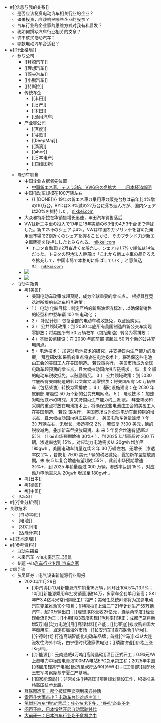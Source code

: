 - #[[信息与我的关系]]
    - 是否应该投资电动汽车相关行业的企业？
    - 如果投资，应该购买哪些企业的股票？
    - 汽车行业的企业家的思维方式对我有和启发？
    - 我如何撰写汽车行业相关的文章？
    - 该不该买电动汽车？
    - 哪款电动汽车合适我？
- #[[行业格局]]
    - 参与公司
        - [[拜腾汽车]]
        - [[理想汽车]]
        - [[蔚来汽车]]
        - [[小鹏汽车]]
        - [[特斯拉]]
        - 传统车企
            - [[丰田]]
            - [[日产]]
            - [[本田]]
            - [[通用汽车]]
        - 产业链公司
            - [[百度]]
            - [[谷歌]]
            - [[DeepMap]]
            - [[滴滴]]
            - [[uber]]
            - [[日本电产]]
            - [[四维图新]]
            - 
    - 电动车销量
        - 中国企业占据领先位置
            - [中国新エネ車、テスラ3倍、VW6倍の急拡大　　:日本経済新聞](https://www.diigo.com/item/bookmark/783rf/2b0v)
        - 中国电动车规模在100万辆左右
            - {{[[DONE]]}} 19年の新エネ車の乗用車の販売台数は前年比4%増の110万台。BYDは3.9%減の22万台に落ち込んだが、国内シェアは20%を維持した。 [nikkei.com](https://www.nikkei.com/article/DGXMZO55846060Z10C20A2XR1000)
        - 大众和特斯拉在华销售增长迅速，丰田汽车销售落后
        - VWは新エネ車の投入で19年に18年実績の6.3倍の4万3千台まで伸ばした。新エネ車のシェアは4%。VWは中国のガソリン車を含めた乗用車市場で2割近くのシェアを握ることから、そのブランド力が新エネ車販売を後押ししたとみられる。 [nikkei.com](https://www.nikkei.com/article/DGXMZO55846060Z10C20A2XR1000/)
            - トヨタ自動車は2万台近くを販売し、シェアは1.7%で順位は14位だった。トヨタの現地法人幹部は「これから新エネ車の品ぞろえを拡充して、中国市場で本格的に伸ばしていく」と意気込む。 [nikkei.com](https://www.nikkei.com/article/DGXMZO55846060Z10C20A2XR1000/)
        - ![](https://firebasestorage.googleapis.com/v0/b/firescript-577a2.appspot.com/o/imgs%2Fapp%2Fxinyiheng%2FuCN7avKH6e.png?alt=media&token=ec9193c2-bd05-4b0d-ba42-a5873b820b83)
        - ![](https://firebasestorage.googleapis.com/v0/b/firescript-577a2.appspot.com/o/imgs%2Fapp%2Fxinyiheng%2FCZCCdRqqlw.png?alt=media&token=83b063ca-a8bd-4469-9b2d-8103715062d1)
    - 电动车政策
        - #[[美国]]
            - 美国电动车政策或超预期，成为全球重要的增长点 。 根据拜登竞选时所提的电动车相关政策：
            -  1 ） 电动 化率目标：制定严格的新燃油经济标准，以确保新销售的轻型和中型车辆 100 ％电动化 ；
            -  2 ） 补贴计划：恢复全部的电动车税收抵免，以鼓励购买。
            -  3 ） 公共领域政策：到 2030 年底所有美国制造的新公交车实现零排放；将美国所有 50 万辆校车（包括柴油）转换为零排放 ； 
            - 4 ）基础设施建设：在 2030 年底前部 署超过 50 万个新的公共充电网点。
            -  5 ）电池技术： 加速对电池技术的研究，并支持国内生产能力的发 展。 拜登研发和采购的重点将放在电池技术上，将确保这些电池由工会的美国工人在美国制造。 若政策执行， 美国市场成为全球电动车超预期的增长点，且大幅拉动国内供应链需求 。恢__复全部的电动车税收抵免，以鼓励购买。 3 ） 公共领域政策：到 2030 年底所有美国制造的新公交车实 现零排放；将美国所有 50 万辆校车（包括柴油）转换为零排放 ； 4 ） 基础设施建设：在 2030 年底前部 署超过 50 万个新的公共充电网点。 5 ） 电池技术： 加速对电池技术的研究，并支持国内生产能力的__发 展。 拜登研发和采购的重点将放在电池技术上，将确保这些电池由工会的美国工人在美国制造。 若政 策执行， 美国市场成为全球电动车超预期的增长点，且大幅拉动国内供应链需求 。 美国电动车销量连续 3 年 30 万辆左右，无增长，渗透率仅 2% ，若恢复 7500 美元 / 辆的税收减免，叠加新车型投放周期，未 来 5 年复合增速有望超过 55% （此前市场预期增速 30%+ ），到 2025 年销量超过 300 万辆，渗透率达到 15% 。对应动力电池需求从 20gwh 增加至 180gwh 。美国电动车销量连续 3 年 30 万辆左右，无增长，渗透率仅 2% ，若恢复 7500 美元 / 辆的税收减免，叠加新车型投放周期，未 来 5 年复合增速有望超过 55% ，此前市场预期增速 30%+，到 2025 年销量超过 300 万辆，渗透率达到 15% 。对应动力电池需求从 20gwh 增加至 180gwh 。
        - #[[日本]]
        - #[[德国]]
        - #[[中国]]
    - [[CES]]
- #[[行业分析师]]
- 关联技术
    - [[自动驾驶]]
    - [[电池]]
    - [[3D打印]]
    - [[边缘计算]]
- #[[技术原理]]
- #[[参考资料]]
    - [电动车研报](https://www.fxbaogao.com/rp?keywords=%E7%94%B5%E5%8A%A8%E8%BD%A6&order=2&nop=-1)
    - 未来汽车
-via[未来汽车_36氪](https://36kr.com/motif/592)
    - 专题
-via[汽车行业专题_汽车之家](https://www.autohome.com.cn/hangye/zhuanti/)
- #信息流
    - 东吴证券：电气设备新能源行业周报
        - 2020年11月26日
            - [[中汽协]]:10月新能源汽车销量16万辆，同环比104.5%/13.9%；10月[[新能源乘用车批发销量]]破14万，多家车企创单月新高；SKI年产3.4亿平米常州隔膜工厂投产；美候任总统拜登将为加速电动汽车变革推动10个项目；[[特斯拉]]上海工厂21年计划生产55万辆汽车，超10万辆出口；[[理想]]Q3营收25亿元，连续两季度[[经营现金流]]为正；[[小鹏]]Q3首度实现[[毛利率]]转正；成都巴莫将新增5万吨[[动力电池]]用[[高镍材料]]产能；[[比亚迪]]拟收购韩国大宇商用车，加速布局海外市场；[[长安汽车]]宣布联合[[华为]]、[[宁德时代]]打造高端智能化电动车品牌；首批[[宝马]]ix3从大连港发往海外市场，由宁德时代独家供电池；[[磷酸铁锂]]价格上涨1k元/吨。
            - [[新能源]]：云南通威4万吨[[高纯晶硅]]项目正式开工；0.94元/W 上海电力中标国电青海100MW电站EPC总承包工程；2025年中国[[储能用锂离子电池]]出货量或将达60[[GWh]]；[[工信部]]副部长王志军考察隆基宁夏生产基地。
            - [[国家能源局]]：非常关注[[特高压]]项目规划建设工作，积极推进特高压技术发展。 
        - [互联网造车：那个被证明延期到来的神话](evernote:///view/13797828/s63/5437619c-43f0-407b-b65a-98b0b31bd47f/5437619c-43f0-407b-b65a-98b0b31bd47f/)
        - [雷声虽大雨点小？电动车为何难成主流！](evernote:///view/13797828/s63/bf70fb1a-3d04-40c4-8d35-ed7a08930525/bf70fb1a-3d04-40c4-8d35-ed7a08930525/)
        - [氢燃料汽车“抛锚”背后：核心技术不多，“野鸡”企业不少](evernote:///view/13797828/s63/d5446fe0-7ae3-4192-9fe4-5abe9dde2592/d5446fe0-7ae3-4192-9fe4-5abe9dde2592/)
        - [闷声不响，日本悄然开启自动驾驶时代](evernote:///view/13797828/s63/5d58575d-25b9-4cdc-aa0e-ccebaa5b907f/5d58575d-25b9-4cdc-aa0e-ccebaa5b907f/)
        - [大前研一：日本汽车行业处于危机之中](evernote:///view/13797828/s63/a32db879-82d7-40b1-851d-a20892a2c923/a32db879-82d7-40b1-851d-a20892a2c923/)
